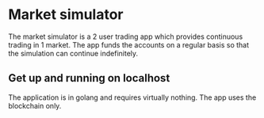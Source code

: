 # Market simulator

The market simulator is a 2 user trading app which provides continuous trading in 1 market. The app funds the accounts on a regular basis so that the simulation can continue indefinitely.

## Get up and running on localhost

The application is in golang and requires virtually nothing. The app uses the blockchain only.
